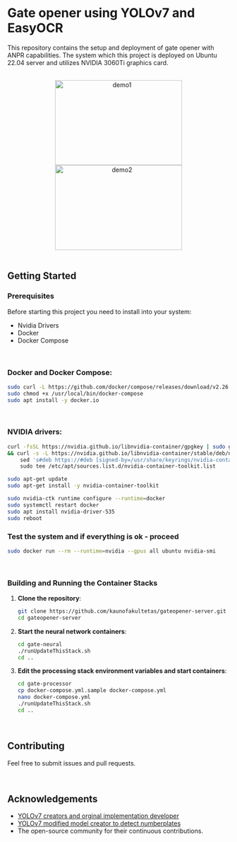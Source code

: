 # Gate opener using YOLOv7 and EasyOCR

This repository contains the setup and deployment of gate opener with ANPR capabilities. The system which this project is deployed on Ubuntu 22.04 server and utilizes NVIDIA 3060Ti graphics card.

<br/>
<div align="center">
  <img  src="https://github.com/KaunoFakultetas/gateopener-server/blob/main/docs/media/IncomingCars.gif?raw=true "width="288" height="192" alt="demo1">
  <img  src="https://github.com/KaunoFakultetas/gateopener-server/blob/main/docs/media/ExitingCars.gif?raw=true" width="288" height="192" alt="demo2">
</div>

<br>

## Getting Started

### Prerequisites

Before starting this project you need to install into your system:
- Nvidia Drivers 
- Docker
- Docker Compose

<br>

### Docker and Docker Compose:
```sh
sudo curl -L https://github.com/docker/compose/releases/download/v2.26.1/docker-compose-linux-x86_64 -o /usr/local/bin/docker-compose
sudo chmod +x /usr/local/bin/docker-compose
sudo apt install -y docker.io
```

<br>

### NVIDIA drivers:
```sh
curl -fsSL https://nvidia.github.io/libnvidia-container/gpgkey | sudo gpg --dearmor -o /usr/share/keyrings/nvidia-container-toolkit-keyring.gpg \
&& curl -s -L https://nvidia.github.io/libnvidia-container/stable/deb/nvidia-container-toolkit.list | \
    sed 's#deb https://#deb [signed-by=/usr/share/keyrings/nvidia-container-toolkit-keyring.gpg] https://#g' | \
    sudo tee /etc/apt/sources.list.d/nvidia-container-toolkit.list

sudo apt-get update
sudo apt-get install -y nvidia-container-toolkit

sudo nvidia-ctk runtime configure --runtime=docker
sudo systemctl restart docker
sudo apt install nvidia-driver-535
sudo reboot
```

### Test the system and if everything is ok - proceed
```sh
sudo docker run --rm --runtime=nvidia --gpus all ubuntu nvidia-smi
```

<br>

### Building and Running the Container Stacks

1. **Clone the repository**:
    ```sh
    git clone https://github.com/kaunofakultetas/gateopener-server.git
    cd gateopener-server
    ```


2. **Start the neural network containers**:
    ```sh
    cd gate-neural
    ./runUpdateThisStack.sh
    cd ..
    ```

3. **Edit the processing stack environment variables and start containers**:
    ```sh
    cd gate-processor
    cp docker-compose.yml.sample docker-compose.yml
    nano docker-compose.yml
    ./runUpdateThisStack.sh
    cd ..
    ```

<br>

## Contributing

Feel free to submit issues and pull requests.

<br>

## Acknowledgements

- [YOLOv7 creators and orginal implementation developer](https://github.com/WongKinYiu/yolov7)
- [YOLOv7 modified model creator to detect numberplates](https://github.com/mrzaizai2k/License-Plate-Recognition-YOLOv7-and-CNN)
- The open-source community for their continuous contributions.


